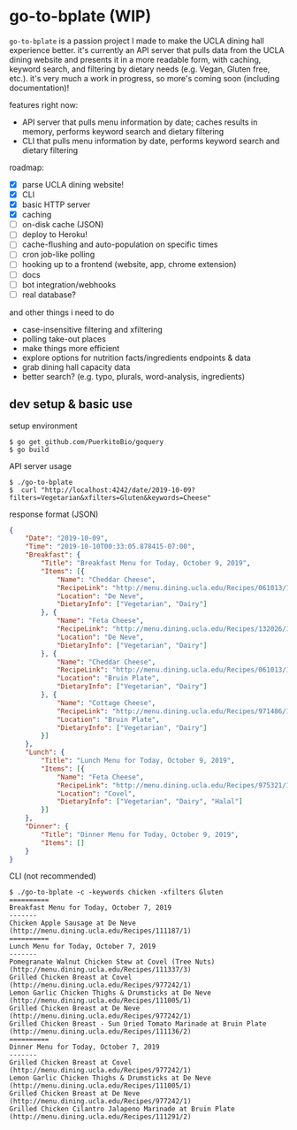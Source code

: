 # go-to-bplate (WIP)

`go-to-bplate` is a passion project I made to make the UCLA dining hall experience better. it's currently an API server that pulls data from the UCLA dining website and presents it in a more readable form, with caching, keyword search, and filtering by dietary needs (e.g. Vegan, Gluten free, etc.). it's very much a work in progress, so more's coming soon (including documentation)!

features right now:
* API server that pulls menu information by date; caches results in memory, performs keyword search and dietary filtering
* CLI that pulls menu information by date, performs keyword search and dietary filtering

roadmap:
- [x] parse UCLA dining website!
- [x] CLI
- [x] basic HTTP server
- [x] caching
- [ ] on-disk cache (JSON)
- [ ] deploy to Heroku!
- [ ] cache-flushing and auto-population on specific times
- [ ] cron job-like polling
- [ ] hooking up to a frontend (website, app, chrome extension)
- [ ] docs
- [ ] bot integration/webhooks
- [ ] real database?

and other things i need to do
* case-insensitive filtering and xfiltering
* polling take-out places
* make things more efficient
* explore options for nutrition facts/ingredients endpoints & data
* grab dining hall capacity data
* better search? (e.g. typo, plurals, word-analysis, ingredients)

## dev setup & basic use

setup environment

```
$ go get github.com/PuerkitoBio/goquery
$ go build
```

API server usage

```
$ ./go-to-bplate
$  curl "http://localhost:4242/date/2019-10-09?filters=Vegetarian&xfilters=Gluten&keywords=Cheese"
```

response format (JSON)

```json
{
    "Date": "2019-10-09",
    "Time": "2019-10-10T00:33:05.878415-07:00",
    "Breakfast": {
        "Title": "Breakfast Menu for Today, October 9, 2019",
        "Items": [{
            "Name": "Cheddar Cheese",
            "RecipeLink": "http://menu.dining.ucla.edu/Recipes/061013/1",
            "Location": "De Neve",
            "DietaryInfo": ["Vegetarian", "Dairy"]
        }, {
            "Name": "Feta Cheese",
            "RecipeLink": "http://menu.dining.ucla.edu/Recipes/132026/1",
            "Location": "De Neve",
            "DietaryInfo": ["Vegetarian", "Dairy"]
        }, {
            "Name": "Cheddar Cheese",
            "RecipeLink": "http://menu.dining.ucla.edu/Recipes/061013/1",
            "Location": "Bruin Plate",
            "DietaryInfo": ["Vegetarian", "Dairy"]
        }, {
            "Name": "Cottage Cheese",
            "RecipeLink": "http://menu.dining.ucla.edu/Recipes/971486/1",
            "Location": "Bruin Plate",
            "DietaryInfo": ["Vegetarian", "Dairy"]
        }]
    },
    "Lunch": {
        "Title": "Lunch Menu for Today, October 9, 2019",
        "Items": [{
            "Name": "Feta Cheese",
            "RecipeLink": "http://menu.dining.ucla.edu/Recipes/975321/1",
            "Location": "Covel",
            "DietaryInfo": ["Vegetarian", "Dairy", "Halal"]
        }]
    },
    "Dinner": {
        "Title": "Dinner Menu for Today, October 9, 2019",
        "Items": []
    }
}
```

CLI (not recommended)

```
$ ./go-to-bplate -c -keywords chicken -xfilters Gluten
==========
Breakfast Menu for Today, October 7, 2019
-------
Chicken Apple Sausage at De Neve (http://menu.dining.ucla.edu/Recipes/111187/1)
==========
Lunch Menu for Today, October 7, 2019
-------
Pomegranate Walnut Chicken Stew at Covel (Tree Nuts) (http://menu.dining.ucla.edu/Recipes/111337/3)
Grilled Chicken Breast at Covel (http://menu.dining.ucla.edu/Recipes/977242/1)
Lemon Garlic Chicken Thighs & Drumsticks at De Neve (http://menu.dining.ucla.edu/Recipes/111005/1)
Grilled Chicken Breast at De Neve (http://menu.dining.ucla.edu/Recipes/977242/1)
Grilled Chicken Breast - Sun Dried Tomato Marinade at Bruin Plate (http://menu.dining.ucla.edu/Recipes/111136/2)
==========
Dinner Menu for Today, October 7, 2019
-------
Grilled Chicken Breast at Covel (http://menu.dining.ucla.edu/Recipes/977242/1)
Lemon Garlic Chicken Thighs & Drumsticks at De Neve (http://menu.dining.ucla.edu/Recipes/111005/1)
Grilled Chicken Breast at De Neve (http://menu.dining.ucla.edu/Recipes/977242/1)
Grilled Chicken Cilantro Jalapeno Marinade at Bruin Plate (http://menu.dining.ucla.edu/Recipes/111291/2)
```
